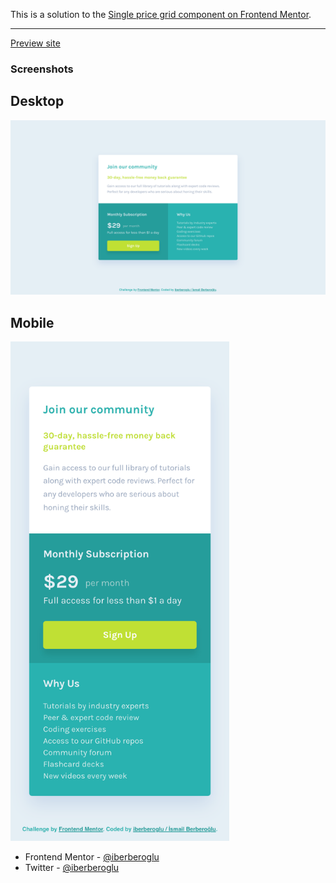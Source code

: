 This is a solution to the [Single price grid component on Frontend Mentor](https://www.frontendmentor.io/challenges/single-price-grid-component-5ce41129d0ff452fec5abbbc).

<hr>

[Preview site](https://iberberoglu-single-price-component.netlify.app/)

### Screenshots

<h2>Desktop</h2>

<img src="images/screenshot-desktop.png" width="700">

<h2>Mobile</h2>

<img src="images/screenshot-mobile.png" width="350">

- Frontend Mentor - [@iberberoglu](https://www.frontendmentor.io/profile/iberberoglu)
- Twitter - [@iberberoglu](https://www.twitter.com/iberberoglu)
